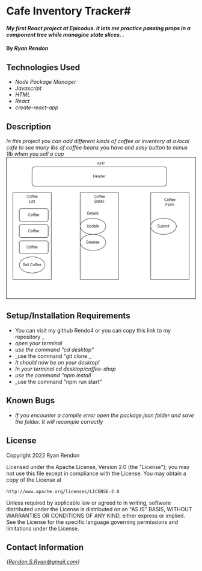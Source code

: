 # Cafe Inventory Tracker#

#### _My first React project at Epicodus. It lets me practice passing props in a component tree while managine state slices. ._

#### By _**Ryan Rendon**_

## Technologies Used

* _Node Package Manager_
* _Javascript_
* _HTML_
* _React_
* _create-react-app_

## Description

_In this project you can add different kinds of coffee or inventory at a local cafe to see many lbs of coffee beans you have and easy button to minus 1lb when you sell a cup_
<img src="./Coffee-Shop.drawio.png">
## Setup/Installation Requirements

* You can visit my github Rendo4 or you can copy this link to my repository _
* _open your terminal_
* _use the command "cd desktop"_
* _use the command "git clone _
* _It should now be on your desktop!_ 
* _In your terminal cd desktop/coffee-shop_
* _use the command "npm install_
* _use the command "npm run start"
## Known Bugs

* _If you encounter a complie error open the package.json folder and save the folder. It will recomple correctly_

## License

Copyright 2022 Ryan Rendon

Licensed under the Apache License, Version 2.0 (the "License");
you may not use this file except in compliance with the License.
You may obtain a copy of the License at

    http://www.apache.org/licenses/LICENSE-2.0

Unless required by applicable law or agreed to in writing, software
distributed under the License is distributed on an "AS IS" BASIS,
WITHOUT WARRANTIES OR CONDITIONS OF ANY KIND, either express or implied.
See the License for the specific language governing permissions and
limitations under the License.

## Contact Information
_{Rendon.S.Ryan@gmail.com}_